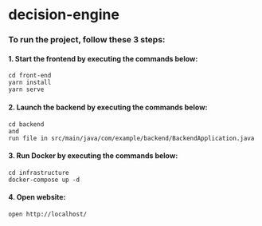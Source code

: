# decision-engine

### To run the project, follow these 3 steps:

#### 1. Start the frontend by executing the commands below:
 ```$bash
 cd front-end
 yarn install
 yarn serve
 ```

#### 2. Launch the backend by executing the commands below:
 ```$bash
 cd backend
 and
 run file in src/main/java/com/example/backend/BackendApplication.java
 ```

#### 3. Run Docker by executing the commands below:
 ```$bash
 cd infrastructure
 docker-compose up -d
 ```

#### 4. Open website:
 ```$bash
open http://localhost/
 ```
